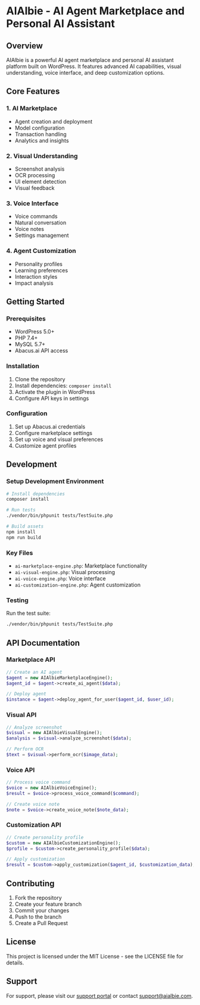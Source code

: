 # AIAlbie - AI Agent Marketplace and Personal AI Assistant

## Overview
AIAlbie is a powerful AI agent marketplace and personal AI assistant platform built on WordPress. It features advanced AI capabilities, visual understanding, voice interface, and deep customization options.

## Core Features

### 1. AI Marketplace
- Agent creation and deployment
- Model configuration
- Transaction handling
- Analytics and insights

### 2. Visual Understanding
- Screenshot analysis
- OCR processing
- UI element detection
- Visual feedback

### 3. Voice Interface
- Voice commands
- Natural conversation
- Voice notes
- Settings management

### 4. Agent Customization
- Personality profiles
- Learning preferences
- Interaction styles
- Impact analysis

## Getting Started

### Prerequisites
- WordPress 5.0+
- PHP 7.4+
- MySQL 5.7+
- Abacus.ai API access

### Installation
1. Clone the repository
2. Install dependencies: `composer install`
3. Activate the plugin in WordPress
4. Configure API keys in settings

### Configuration
1. Set up Abacus.ai credentials
2. Configure marketplace settings
3. Set up voice and visual preferences
4. Customize agent profiles

## Development

### Setup Development Environment
```bash
# Install dependencies
composer install

# Run tests
./vendor/bin/phpunit tests/TestSuite.php

# Build assets
npm install
npm run build
```

### Key Files
- `ai-marketplace-engine.php`: Marketplace functionality
- `ai-visual-engine.php`: Visual processing
- `ai-voice-engine.php`: Voice interface
- `ai-customization-engine.php`: Agent customization

### Testing
Run the test suite:
```bash
./vendor/bin/phpunit tests/TestSuite.php
```

## API Documentation

### Marketplace API
```php
// Create an AI agent
$agent = new AIAlbieMarketplaceEngine();
$agent_id = $agent->create_ai_agent($data);

// Deploy agent
$instance = $agent->deploy_agent_for_user($agent_id, $user_id);
```

### Visual API
```php
// Analyze screenshot
$visual = new AIAlbieVisualEngine();
$analysis = $visual->analyze_screenshot($data);

// Perform OCR
$text = $visual->perform_ocr($image_data);
```

### Voice API
```php
// Process voice command
$voice = new AIAlbieVoiceEngine();
$result = $voice->process_voice_command($command);

// Create voice note
$note = $voice->create_voice_note($note_data);
```

### Customization API
```php
// Create personality profile
$custom = new AIAlbieCustomizationEngine();
$profile = $custom->create_personality_profile($data);

// Apply customization
$result = $custom->apply_customization($agent_id, $customization_data);
```

## Contributing
1. Fork the repository
2. Create your feature branch
3. Commit your changes
4. Push to the branch
5. Create a Pull Request

## License
This project is licensed under the MIT License - see the LICENSE file for details.

## Support
For support, please visit our [support portal](https://aialbie.com/support) or contact support@aialbie.com.
